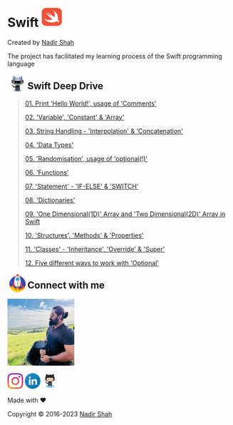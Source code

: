 # Swift [<code><img height="45px" width="45px" src="https://github.com/lonewolfnadhu/Swift-iOS/blob/main/assets/swift.svg"/></code>](https://github.com/lonewolfnadhu/Swift-iOS)
Created by [Nadir Shah](https://github.com/lonewolfnadhu)

The project has facilitated my learning process of the Swift programming language


<!-- Swift Deep Drive | START -->
[<img align="left" height="45px" width="45px" src="https://github.com/lonewolfnadhu/Swift-iOS/blob/main/assets/github.gif"/>](https://github.com/lonewolfnadhu/Swift-iOS)
## Swift Deep Drive
> 
> [01. Print 'Hello World!', usage of 'Comments'](https://github.com/lonewolfnadhu/Swift-iOS/blob/main/Swift-iOS.playground/Pages/MyPlayground.xcplaygroundpage/Contents.swift)
> 
> [02. 'Variable', 'Constant' & 'Array'](https://github.com/lonewolfnadhu/Swift-iOS/blob/main/Swift-iOS.playground/Pages/VariableConstantArray.xcplaygroundpage/Contents.swift)
> 
> [03. String Handling - 'Interpolation' & 'Concatenation'](https://github.com/lonewolfnadhu/Swift-iOS/blob/main/Swift-iOS.playground/Pages/StringHandling.xcplaygroundpage/Contents.swift)
> 
> [04. 'Data Types'](https://github.com/lonewolfnadhu/Swift-iOS/blob/main/Swift-iOS.playground/Pages/DataTypes.xcplaygroundpage/Contents.swift)
> 
> [05. 'Randomisation', usage of 'optional(!)'](https://github.com/lonewolfnadhu/Swift-iOS/blob/main/Swift-iOS.playground/Pages/RandomisationOptional.xcplaygroundpage/Contents.swift)
> 
> [06. 'Functions'](https://github.com/lonewolfnadhu/Swift-iOS/blob/main/Swift-iOS.playground/Pages/Functions.xcplaygroundpage/Contents.swift)
> 
> [07. 'Statement' - 'IF-ELSE' & 'SWITCH'](https://github.com/lonewolfnadhu/Swift-iOS/blob/main/Swift-iOS.playground/Pages/Statements.xcplaygroundpage/Contents.swift)
> 
> [08. 'Dictionaries'](https://github.com/lonewolfnadhu/Swift-iOS/blob/main/Swift-iOS.playground/Pages/Dictionaries.xcplaygroundpage/Contents.swift)
> 
> [09. 'One Dimensional(1D)' Array and 'Two Dimensional(2D)' Array in Swift](https://github.com/lonewolfnadhu/Swift-iOS/blob/main/Swift-iOS.playground/Pages/1D2DArray.xcplaygroundpage/Contents.swift)
> 
> [10. 'Structures', 'Methods' & 'Properties'](https://github.com/lonewolfnadhu/Swift-iOS/blob/main/Swift-iOS.playground/Pages/StructuresMethodsProperties.xcplaygroundpage/Contents.swift)
> 
> [11. 'Classes' - 'Inheritance', 'Override' & 'Super'](https://github.com/lonewolfnadhu/Swift-iOS/blob/main/Swift-iOS.playground/Pages/Classes.xcplaygroundpage/Contents.swift)
> 
> [12. Five different ways to work with 'Optional'](https://github.com/lonewolfnadhu/Swift-iOS/blob/main/Swift-iOS.playground/Pages/OptionalWays.xcplaygroundpage/Contents.swift)
> 
<!-- Swift Deep Drive | END -->


<!-- Connect | START -->
[<img align="left" height="45px" width="45px" src="https://github.com/lonewolfnadhu/Swift-iOS/blob/main/assets/rocket.gif"/>](https://github.com/lonewolfnadhu)

## Connect with me


[<img height="150px" width="150px" src="https://github.com/lonewolfnadhu/lonewolfnadhu/blob/main/assets/nadir-shah.jpg">](https://github.com/lonewolfnadhu)


[<img height="35px" width="35px" src="https://github.com/lonewolfnadhu/Swift-iOS/blob/main/assets/instagram.svg"/>](https://www.instagram.com/lonewolfnadhu/)
[<img height="35px" width="35px" src="https://github.com/lonewolfnadhu/Swift-iOS/blob/main/assets/linkedln.svg"/>](https://www.linkedin.com/in/lonewolfnadhu/)
[<img height="35px" width="35px" src="https://github.com/lonewolfnadhu/Swift-iOS/blob/main/assets/github.svg"/>](https://github.com/lonewolfnadhu)


Made with ❤️

Copyright © 2016-2023 [Nadir Shah](https://linktr.ee/lonewolfnadhu)
<!-- Connect | END -->
